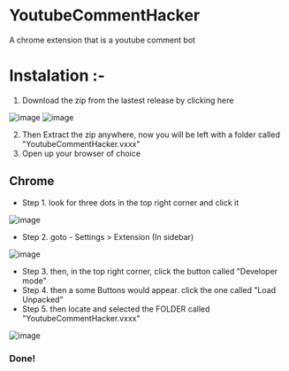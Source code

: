 # YoutubeCommentHacker
A chrome extension that is a youtube comment bot

# Instalation :- 

1. Download the zip from the lastest release by clicking here

![image](https://github.com/GDM-Music/YoutubeCommentHacker/assets/95571677/de7b7a12-540a-4e28-8953-eb491faa2f90)
![image](https://github.com/GDM-Music/YoutubeCommentHacker/assets/95571677/5d4171e1-7d3d-4a68-ade4-03117b6893ca)

2. Then Extract the zip anywhere, now you will be left with a folder called  "YoutubeCommentHacker.vxxx"
3. Open up your browser of choice

## Chrome
- Step 1. look for three dots in the top right corner and click it

![image](https://github.com/GDM-Music/YoutubeCommentHacker/assets/95571677/b1b0e6a2-af7b-4d39-87bd-f41e40b152c5)

- Step 2. goto - Settings > Extension (In sidebar) 

![image](https://github.com/GDM-Music/YoutubeCommentHacker/assets/95571677/ada52198-d1b6-4df9-8314-7d5f2ebaa4fe)

- Step 3. then, in the top right corner, click the button called "Developer mode"
- Step 4. then a some Buttons would appear. click the one called "Load Unpacked" 
- Step 5. then locate and selected the FOLDER called "YoutubeCommentHacker.vxxx"

![image](https://github.com/GDM-Music/YoutubeCommentHacker/assets/95571677/d9f70f05-3abc-4645-a1f9-1df644014d3a)

### Done!


